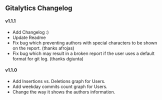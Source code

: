## Gitalytics Changelog

#### v1.1.1
* Add Changelog :)
* Update Readme
* Fix bug which preventing authors with special characters to be shown on the report. (thanks afrojas)
* Fix bug which may result in a broken report if the user uses a default format for git log. (thanks dgiunta)

#### v1.1.0
* Add Insertions vs. Deletions graph for Users.
* Add weekday commits count graph for Users.
* Change the way it shows the authors information.


